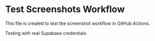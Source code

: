 # Test Screenshots Workflow

This file is created to test the screenshot workflow in GitHub Actions.

Testing with real Supabase credentials.
